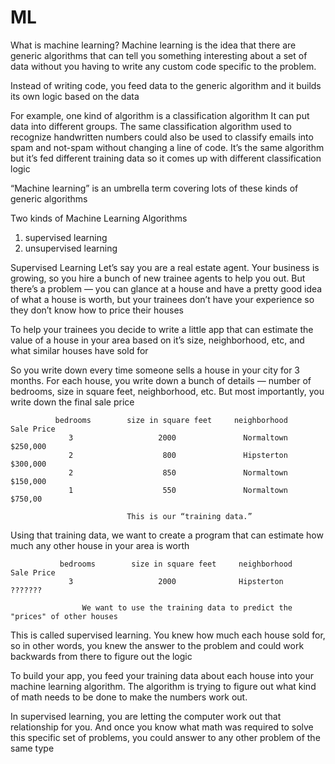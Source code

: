 # ML
What is machine learning?
Machine learning is the idea that there are generic algorithms that can tell you something interesting about a set of data without you having to write any custom code specific to the problem. 

Instead of writing code, you feed data to the generic algorithm and it builds its own logic based on the data

For example, one kind of algorithm is a classification algorithm
It can put data into different groups. The same classification algorithm used to recognize handwritten numbers could also be used to classify emails into spam and not-spam without changing a line of code. 
It’s the same algorithm but it’s fed different training data so it comes up with different classification logic

“Machine learning” is 
an umbrella term covering lots of these kinds of generic algorithms

Two kinds of Machine Learning Algorithms
1.  supervised learning 
2.  unsupervised learning

Supervised Learning
Let’s say you are a real estate agent. Your business is growing, so you hire a bunch of new trainee agents to help you out. 
But there’s a problem — you can glance at a house and have a pretty good idea of what a house is worth, but your trainees don’t have your experience so they don’t know how to price their houses

To help your trainees you decide to write a little app that can estimate the value of a house in your area based on it’s size, neighborhood, etc, and what similar houses have sold for

So you write down every time someone sells a house in your city for 3 months. For each house, you write down a bunch of details — number of bedrooms, size in square feet, neighborhood, etc. But most importantly, you write down the final sale price

              bedrooms        size in square feet     neighborhood        Sale Price
                 3                   2000               Normaltown          $250,000
                 2                    800               Hipsterton          $300,000 
                 2                    850               Normaltown          $150,000 
                 1                    550               Normaltown          $750,00 
                 
                              This is our “training data.”
                              
Using that training data, we want to create a program that can estimate how much any other house in your area is worth

               bedrooms        size in square feet     neighborhood        Sale Price
                 3                   2000              Hipsterton           ???????
                 
                    We want to use the training data to predict the "prices" of other houses
                    
This is called supervised learning. You knew how much each house sold for, so in other words, you knew the answer to the problem and could work backwards from there to figure out the logic

To build your app, you feed your training data about each house into your machine learning algorithm. 
The algorithm is trying to figure out what kind of math needs to be done to make the numbers work out.

In supervised learning, you are letting the computer work out that relationship for you. And once you know what math was required to solve this specific set of problems, you could answer to any other problem of the same type



                 
